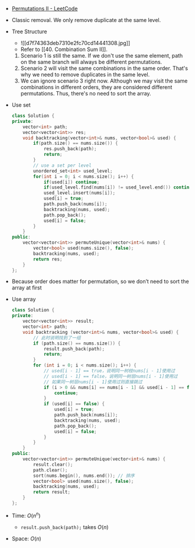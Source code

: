 - [Permutations II - LeetCode](https://leetcode.com/problems/permutations-ii/description/)
- Classic removal. We only remove duplicate at the same level.
- Tree Structure
    - ![[d7f74363deb7310e2fc70cd14441308.jpg]]
    - Refer to [[40. Combination Sum II]]. 
	1. Scenario 1 is still the same. If we don't use the same element, path on the same branch will always be different permutations.
	2. Scenario 2 will visit the same combinations in the same order. That's why we need to remove duplicates in the same level.
	3. We can ignore scenario 3 right now. Although we may visit the same combinations in different orders, they are considered different permutations. Thus, there's no need to sort the array.
    
- Use set
    
    ```C++
    class Solution {
    private:
        vector<int> path;
        vector<vector<int>> res;
        void backtracking(vector<int>& nums, vector<bool>& used) {
            if(path.size() == nums.size()) {
                res.push_back(path);
                return;
            }
            // use a set per level
            unordered_set<int> used_level;
            for(int i = 0; i < nums.size(); i++) {
                if(used[i]) continue;
                if(used_level.find(nums[i]) != used_level.end()) continue;
                used_level.insert(nums[i]);
                used[i] = true;
                path.push_back(nums[i]);
                backtracking(nums, used);
                path.pop_back();
                used[i] = false;
            }
        }
    public:
        vector<vector<int>> permuteUnique(vector<int>& nums) {
            vector<bool> used(nums.size(), false);
            backtracking(nums, used);
            return res;
        }
    };
    ```
    
- Because order does matter for permutation, so we don’t need to sort the array at first
- Use array
    
    ```C++
    class Solution {
    private:
        vector<vector<int>> result;
        vector<int> path;
        void backtracking (vector<int>& nums, vector<bool>& used) {
            // 此时说明找到了一组
            if (path.size() == nums.size()) {
                result.push_back(path);
                return;
            }
            for (int i = 0; i < nums.size(); i++) {
                // used[i - 1] == true，说明同一树枝nums[i - 1]使用过
                // used[i - 1] == false，说明同一树层nums[i - 1]使用过
                // 如果同一树层nums[i - 1]使用过则直接跳过
                if (i > 0 && nums[i] == nums[i - 1] && used[i - 1] == false) {
                    continue;
                }
                if (used[i] == false) {
                    used[i] = true;
                    path.push_back(nums[i]);
                    backtracking(nums, used);
                    path.pop_back();
                    used[i] = false;
                }
            }
        }
    public:
        vector<vector<int>> permuteUnique(vector<int>& nums) {
            result.clear();
            path.clear();
            sort(nums.begin(), nums.end()); // 排序
            vector<bool> used(nums.size(), false);
            backtracking(nums, used);
            return result;
        }
    };
    ```
    
    
- Time: $O(n^n)$﻿
    - `result.push_back(path);` takes $O(n)$﻿
- Space: $O(n)$